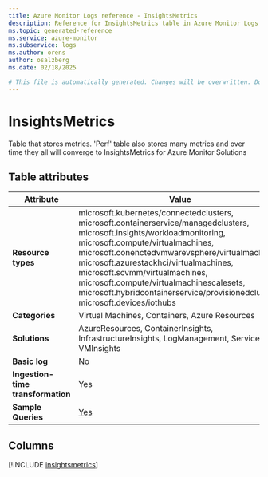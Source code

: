 ```yaml
---
title: Azure Monitor Logs reference - InsightsMetrics
description: Reference for InsightsMetrics table in Azure Monitor Logs.
ms.topic: generated-reference
ms.service: azure-monitor
ms.subservice: logs
ms.author: orens
author: osalzberg
ms.date: 02/18/2025

# This file is automatically generated. Changes will be overwritten. Do not change this file directly.
---
```


# InsightsMetrics

Table that stores metrics. 'Perf' table also stores many metrics and over time they all will converge to InsightsMetrics for Azure Monitor Solutions 


## Table attributes

|Attribute|Value|
|---|---|
|**Resource types**|microsoft.kubernetes/connectedclusters,<br>microsoft.containerservice/managedclusters,<br>microsoft.insights/workloadmonitoring,<br>microsoft.compute/virtualmachines,<br>microsoft.conenctedvmwarevsphere/virtualmachines,<br>microsoft.azurestackhci/virtualmachines,<br>microsoft.scvmm/virtualmachines,<br>microsoft.compute/virtualmachinescalesets,<br>microsoft.hybridcontainerservice/provisionedclusters,<br>microsoft.devices/iothubs|
|**Categories**|Virtual Machines, Containers, Azure Resources|
|**Solutions**| AzureResources, ContainerInsights, InfrastructureInsights, LogManagement, ServiceMap, VMInsights|
|**Basic log**|No|
|**Ingestion-time transformation**|Yes|
|**Sample Queries**|[Yes](/azure/azure-monitor/reference/queries/insightsmetrics)|



## Columns
  
[!INCLUDE [insightsmetrics](~/reusable-content/ce-skilling/azure/includes/azure-monitor/reference/tables/insightsmetrics-include.md)]

